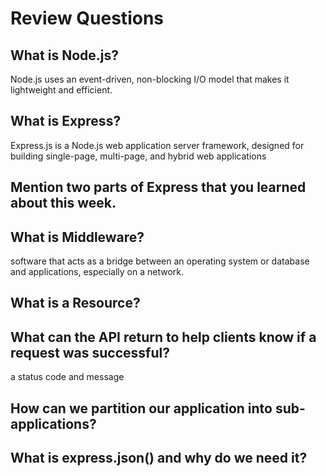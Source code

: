 # Review Questions

## What is Node.js?

Node.js uses an event-driven, non-blocking I/O model that makes it lightweight and efficient.

## What is Express?

Express.js is a Node.js web application server framework, designed for building single-page, multi-page, and hybrid web applications

## Mention two parts of Express that you learned about this week.



## What is Middleware?

software that acts as a bridge between an operating system or database and applications, especially on a network.

## What is a Resource?



## What can the API return to help clients know if a request was successful?

a status code and message

## How can we partition our application into sub-applications?



## What is express.json() and why do we need it?
